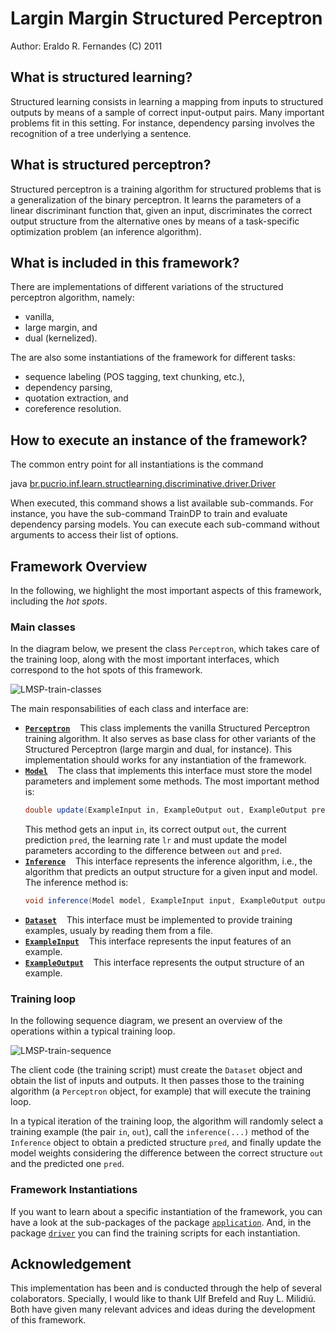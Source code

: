 
# Largin Margin Structured Perceptron

Author: Eraldo R. Fernandes
(C) 2011


## What is structured learning?

Structured learning consists in learning a mapping from inputs to structured
outputs by means of a sample of correct input-output pairs. Many important
problems fit in this setting. For instance, dependency parsing involves the
recognition of a tree underlying a sentence.


## What is structured perceptron?

Structured perceptron is a training algorithm for structured problems that is a generalization of the binary perceptron.
It learns the parameters of a linear discriminant function that, given an input,
  discriminates the correct output structure from the alternative ones by means of a task-specific optimization problem
    (an inference algorithm).


## What is included in this framework?

There are implementations of different variations of the structured perceptron algorithm,
  namely:
* vanilla,
* large margin, and
* dual (kernelized).

The are also some instantiations of the framework for different tasks:
* sequence labeling (POS tagging, text chunking, etc.),
* dependency parsing,
* quotation extraction, and
* coreference resolution.


## How to execute an instance of the framework?

The common entry point for all instantiations is the command

  java [br.pucrio.inf.learn.structlearning.discriminative.driver.Driver](https://github.com/eraldoluis/Large-Margin-Structured-Perceptron/blob/master/src/br/pucrio/inf/learn/structlearning/discriminative/driver/Driver.java)

When executed, this command shows a list available sub-commands.
For instance, you have the sub-command TrainDP to train and evaluate dependency parsing models.
You can execute each sub-command without arguments to access their list of options.


## Framework Overview
In the following, we highlight the most important aspects of this framework,
  including the *hot spots*.


### Main classes

In the diagram below, we present the class `Perceptron`, which takes care of the training loop,
  along with the most important interfaces, which correspond to the hot spots of this framework.

![LMSP-train-classes](https://user-images.githubusercontent.com/708031/109401384-b6f19000-7924-11eb-9a1c-2e603197b2d1.png)

The main responsabilities of each class and interface are:
* [**`Perceptron`**](https://github.com/eraldoluis/Large-Margin-Structured-Perceptron/blob/master/src/br/pucrio/inf/learn/structlearning/discriminative/algorithm/perceptron/Perceptron.java) &nbsp;&nbsp; 
  This class implements the vanilla Structured Perceptron training algorithm.
  It also serves as base class for other variants of the Structured Perceptron (large margin and dual, for instance).
  This implementation should works for any instantiation of the framework.
* [**`Model`**](https://github.com/eraldoluis/Large-Margin-Structured-Perceptron/blob/master/src/br/pucrio/inf/learn/structlearning/discriminative/task/Model.java) &nbsp;&nbsp; 
  The class that implements this interface must store the model parameters and implement some methods.
  The most important method is:
  ```java
  double update(ExampleInput in, ExampleOutput out, ExampleOutput pred, double lr);
  ```
  This method gets an input `in`, its correct output `out`, the current prediction `pred`, the learning rate `lr` and
    must update the model parameters according to the difference between `out` and `pred`.
* [**`Inference`**](https://github.com/eraldoluis/Large-Margin-Structured-Perceptron/blob/master/src/br/pucrio/inf/learn/structlearning/discriminative/task/Inference.java) &nbsp;&nbsp; 
  This interface represents the inference algorithm, i.e., the algorithm that predicts an output structure for a given input and model.
  The inference method is:
  ```java
  void inference(Model model, ExampleInput input, ExampleOutput output);
  ```
* [**`Dataset`**](https://github.com/eraldoluis/Large-Margin-Structured-Perceptron/blob/master/src/br/pucrio/inf/learn/structlearning/discriminative/data/Dataset.java) &nbsp;&nbsp; 
  This interface must be implemented to provide training examples,
    usualy by reading them from a file.
* [**`ExampleInput`**](https://github.com/eraldoluis/Large-Margin-Structured-Perceptron/blob/master/src/br/pucrio/inf/learn/structlearning/discriminative/data/ExampleInput.java) &nbsp;&nbsp; 
  This interface represents the input features of an example.
* [**`ExampleOutput`**](https://github.com/eraldoluis/Large-Margin-Structured-Perceptron/blob/master/src/br/pucrio/inf/learn/structlearning/discriminative/data/ExampleOutput.java) &nbsp;&nbsp; 
  This interface represents the output structure of an example.

### Training loop

In the following sequence diagram, we present an overview of the operations within a typical training loop.

![LMSP-train-sequence](https://user-images.githubusercontent.com/708031/109402301-2cf8f580-792b-11eb-8b79-b718e155385b.png)

The client code (the training script) must create the `Dataset` object and obtain the list of inputs and outputs.
It then passes those to the training algorithm (a `Perceptron` object, for example)
  that will execute the training loop.

In a typical iteration of the training loop, the algorithm will
  randomly select a training example (the pair `in`, `out`),
  call the `inference(...)` method of the `Inference` object to obtain a predicted structure `pred`,
  and finally update the model weights considering the difference between the correct structure `out` and the predicted one `pred`.


### Framework Instantiations

If you want to learn about a specific instantiation of the framework,
  you can have a look at the sub-packages of the package [`application`](https://github.com/eraldoluis/Large-Margin-Structured-Perceptron/tree/master/src/br/pucrio/inf/learn/structlearning/discriminative/application).
And, in the package [`driver`](https://github.com/eraldoluis/Large-Margin-Structured-Perceptron/tree/master/src/br/pucrio/inf/learn/structlearning/discriminative/driver)
  you can find the training scripts for each instantiation.


## Acknowledgement

This implementation has been and is conducted through the help of several colaborators.
Specially, I would like to thank Ulf Brefeld and Ruy L. Milidiú.
Both have given many relevant advices and ideas during the development of this framework.
